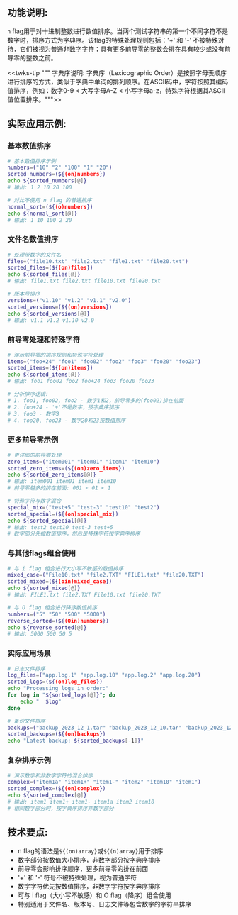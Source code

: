 ## 功能说明:

`n` flag用于对十进制整数进行数值排序。当两个测试字符串的第一个不同字符不是数字时，排序方式为字典序。该flag的特殊处理规则包括：'+' 和 '-' 不被特殊对待，它们被视为普通非数字字符；具有更多前导零的整数会排在具有较少或没有前导零的整数之前。

<<twks-tip """
字典序说明: 字典序（Lexicographic Order）是按照字母表顺序进行排序的方式，类似于字典中单词的排列顺序。在ASCII码中，字符按照其编码值排序，例如：数字0-9 < 大写字母A-Z < 小写字母a-z，特殊字符根据其ASCII值位置排序。""">>

## 实际应用示例:

### 基本数值排序

```bash
# 基本数值排序示例
numbers=("10" "2" "100" "1" "20")
sorted_numbers=(${(on)numbers})
echo ${sorted_numbers[@]}
# 输出: 1 2 10 20 100

# 对比不使用 n flag 的普通排序
normal_sort=(${(o)numbers})
echo ${normal_sort[@]}
# 输出: 1 10 100 2 20
```

### 文件名数值排序

```bash
# 处理带数字的文件名
files=("file10.txt" "file2.txt" "file1.txt" "file20.txt")
sorted_files=(${(on)files})
echo ${sorted_files[@]}
# 输出: file1.txt file2.txt file10.txt file20.txt

# 版本号排序
versions=("v1.10" "v1.2" "v1.1" "v2.0")
sorted_versions=(${(on)versions})
echo ${sorted_versions[@]}
# 输出: v1.1 v1.2 v1.10 v2.0
```

### 前导零处理和特殊字符

```bash
# 演示前导零的排序规则和特殊字符处理
items=("foo+24" "foo1" "foo02" "foo2" "foo3" "foo20" "foo23")
sorted_items=(${(on)items})
echo ${sorted_items[@]}
# 输出: foo1 foo02 foo2 foo+24 foo3 foo20 foo23

# 分析排序逻辑:
# 1. foo1, foo02, foo2 - 数字1和2，前导零多的(foo02)排在前面
# 2. foo+24 - '+'不是数字，按字典序排序
# 3. foo3 - 数字3
# 4. foo20, foo23 - 数字20和23按数值排序
```

### 更多前导零示例

```bash
# 更详细的前导零处理
zero_items=("item001" "item01" "item1" "item10")
sorted_zero_items=(${(on)zero_items})
echo ${sorted_zero_items[@]}
# 输出: item001 item01 item1 item10
# 前导零越多的排在前面: 001 < 01 < 1

# 特殊字符与数字混合
special_mix=("test+5" "test-3" "test10" "test2")
sorted_special=(${(on)special_mix})
echo ${sorted_special[@]}
# 输出: test2 test10 test-3 test+5
# 数字部分先按数值排序，然后是特殊字符按字典序排序
```

### 与其他flags组合使用

```bash
# 与 i flag 组合进行大小写不敏感的数值排序
mixed_case=("File10.txt" "file2.TXT" "FILE1.txt" "file20.TXT")
sorted_mixed=(${(oin)mixed_case})
echo ${sorted_mixed[@]}
# 输出: FILE1.txt file2.TXT File10.txt file20.TXT

# 与 O flag 组合进行降序数值排序
numbers=("5" "50" "500" "5000")
reverse_sorted=(${(Oin)numbers})
echo ${reverse_sorted[@]}
# 输出: 5000 500 50 5
```

### 实际应用场景

```bash
# 日志文件排序
log_files=("app.log.1" "app.log.10" "app.log.2" "app.log.20")
sorted_logs=(${(on)log_files})
echo "Processing logs in order:"
for log in "${sorted_logs[@]}"; do
    echo "  $log"
done

# 备份文件排序
backups=("backup_2023_12_1.tar" "backup_2023_12_10.tar" "backup_2023_12_2.tar")
sorted_backups=(${(on)backups})
echo "Latest backup: ${sorted_backups[-1]}"
```

### 复杂排序示例

```bash
# 演示数字和非数字字符的混合排序
complex=("item1a" "item1+" "item1-" "item2" "item10" "item1")
sorted_complex=(${(on)complex})
echo ${sorted_complex[@]}
# 输出: item1 item1+ item1- item1a item2 item10
# 相同数字部分时，按字典序排序非数字部分
```

## 技术要点:

- n flag的语法是`${(on)array}`或`${(n)array}`用于排序
- 数字部分按数值大小排序，非数字部分按字典序排序
- 前导零会影响排序顺序，更多前导零的排在前面
- '+' 和 '-' 符号不被特殊处理，视为普通字符
- 数字字符优先按数值排序，非数字字符按字典序排序
- 可与 i flag（大小写不敏感）和 O flag（降序）组合使用
- 特别适用于文件名、版本号、日志文件等包含数字的字符串排序